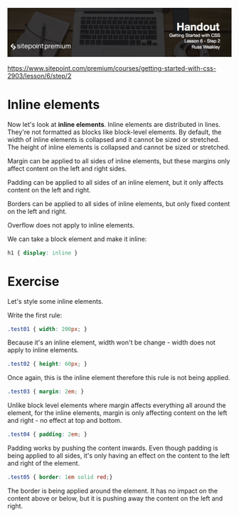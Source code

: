 ![](BYFW-Lesson-6.2.jpg)

https://www.sitepoint.com/premium/courses/getting-started-with-css-2903/lesson/6/step/2

# Inline elements

Now let's look at **inline elements**. Inline elements are distributed in lines. They're not formatted as blocks like block-level elements. By default, the width of inline elements is collapsed and it cannot be sized or stretched. The height of inline elements is collapsed and cannot be sized or stretched.

Margin can be applied to all sides of inline elements, but these margins only affect content on the left and right sides.

Padding can be applied to all sides of an inline element, but it only affects content on the left and right.

Borders can be applied to all sides of inline elements, but only fixed content on the left and right.

Overflow does not apply to inline elements.

We can take a block element and make it inline:

```css
h1 { display: inline }
```

# Exercise

Let's style some inline elements.

Write the first rule:

```css
.test01 { width: 200px; }
```

Because it's an inline element, width won't be change - width does not apply to inline elements.

```css
.test02 { height: 60px; }
```

Once again, this is the inline element therefore this rule is not being applied.

```css
.test03 { margin: 2em; }
```

Unlike block level elements where margin affects everything all around the element, for the inline elements, margin is only affecting content on the left and right - no effect at top and bottom.

```css
.test04 { padding: 2em; }
```

Padding works by pushing the content inwards. Even though padding is being applied to all sides, it's only having an effect on the content to the left and right of the element.

```css
.test05 { border: 1em solid red;}
```

The border is being applied around the element. It has no impact on the content above or below, but it is pushing away the content on the left and right.
